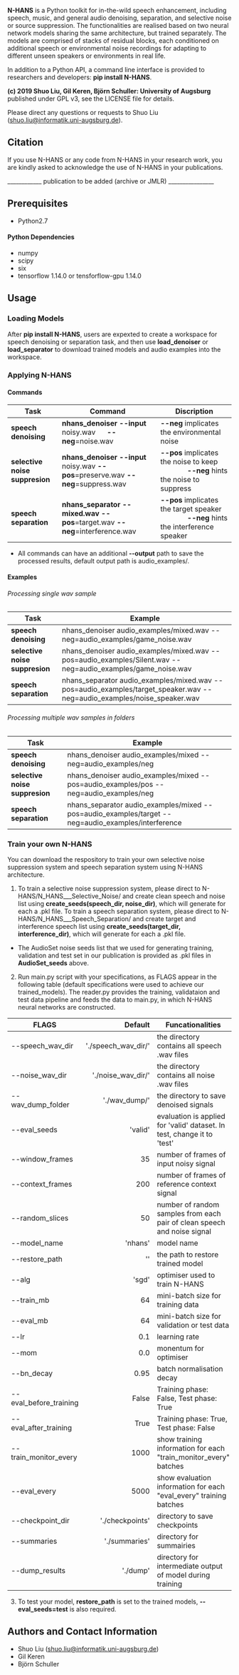 __N-HANS__ is a Python toolkit for in-the-wild speech enhancement, including speech, music, and general audio denoising, separation, and selective noise or source suppression. The functionalities are realised based on two neural network models sharing the same architecture, but trained separately. The models are comprised of stacks of residual blocks, each conditioned on additional speech or environmental noise recordings for adapting to different unseen speakers or environments in real life. 

In addition to a Python API, a command line interface is provided to researchers and developers:
                                    __pip install N-HANS__.

__(c) 2019 Shuo Liu, Gil Keren, Björn Schuller: University of Augsburg__ published under GPL v3, see the LICENSE file for details.

Please direct any questions or requests to Shuo Liu (shuo.liu@informatik.uni-augsburg.de).

## Citation
If you use N-HANS or any code from N-HANS in your research work, you are kindly asked to acknowledge the use of N-HANS in your publications.

____________ publication to be added (archive or JMLR) ________________


## Prerequisites
* Python2.7
#### Python Dependencies
* numpy
* scipy
* six
* tensorflow 1.14.0 or tensforflow-gpu 1.14.0

## Usage
### Loading Models
After __pip install N-HANS__, users are expexted to create a workspace for speech denoising or separation task, and then use __load_denoiser__ or __load_separator__ to download trained models and audio examples into the workspace.

### Applying N-HANS
#### Commands
| Task | Command | Discription |
|---|---|---|
|__speech denoising__| __nhans_denoiser__ __--input__ noisy.wav &nbsp;&nbsp;&nbsp;&nbsp; __--neg__=noise.wav | __--neg__ implicates the environmental noise |  
|__selective noise suppresion__| __nhans_denoiser__ __--input__ noisy.wav __--pos__=preserve.wav __--neg__=suppress.wav | __--pos__ implicates the noise to keep &nbsp;&nbsp;&nbsp;&nbsp;&nbsp;&nbsp;&nbsp;&nbsp;&nbsp;&nbsp;&nbsp;&nbsp;&nbsp; __--neg__ hints the noise to suppress |
|__speech separation__| __nhans_separator__ __--mixed.wav__ __--pos__=target.wav  __--neg__=interference.wav | __--pos__ implicates the target speaker &nbsp;&nbsp;&nbsp;&nbsp;&nbsp;&nbsp;&nbsp;&nbsp;&nbsp;&nbsp;&nbsp;&nbsp;&nbsp;  __--neg__ hints the interference speaker|
* All commands can have an additional __--output__ path to save the processed results, default output path is audio_examples/.

#### Examples
###### Processing single wav sample
| Task | Example |
|---|---|
|__speech denoising__| nhans_denoiser audio_examples/mixed.wav --neg=audio_examples/game_noise.wav| 
|__selective noise suppresion__| nhans_denoiser audio_examples/mixed.wav --pos=audio_examples/Silent.wav --neg=audio_examples/game_noise.wav |
|__speech separation__| nhans_separator audio_examples/mixed.wav --pos=audio_examples/target_speaker.wav --neg=audio_examples/noise_speaker.wav|

###### Processing multiple wav samples in folders
| Task | Example |
|---|---|
|__speech denoising__| nhans_denoiser audio_examples/mixed --neg=audio_examples/neg| 
|__selective noise suppresion__| nhans_denoiser audio_examples/mixed --pos=audio_examples/pos --neg=audio_examples/neg |
|__speech separation__| nhans_separator audio_examples/mixed --pos=audio_examples/target --neg=audio_examples/interference|

### Train your own N-HANS
You can download the respository to train your own selective noise suppression system and speech separation system using N-HANS architecture. 
1. To train a selective noise suppression system, please direct to N-HANS/N_HANS___Selective_Noise/ and create clean speech and noise list using __create_seeds(speech_dir, noise_dir)__, which will generate for each a .pkl file.
To train a speech separation system, please direct to N-HANS/N_HANS___Speech_Separation/ and create target and interference speech list using __create_seeds(target_dir, interference_dir)__, which will generate for each a .pkl file.

- The AudioSet noise seeds list that we used for generating training, validation and test set in our publication is provided as .pkl files in __AudioSet_seeds__ above.


2. Run main.py script with your specifications, as FLAGS appear in the following table (default specifications were used to achieve our trained_models). The reader.py provides the training, validataion and test data pipeline and feeds the data to main.py, in which N-HANS neural networks are constructed. 

| FLAGS | Default | Funcationalities |
|---|---:|---|
| --speech_wav_dir | './speech_wav_dir/' | the directory contains all speech .wav files|
| --noise_wav_dir | './noise_wav_dir/' | the directory contains all noise .wav files|
| --wav_dump_folder | './wav_dump/' | the directory to save denoised signals|
| --eval_seeds| 'valid' | evaluation is applied for 'valid' dataset. In test, change it to 'test' |
| --window_frames | 35 | number of frames of input noisy signal |
| --context_frames | 200 | number of frames of reference context signal |
| --random_slices | 50 | number of random samples from each pair of clean speech and noise signal |
| --model_name | 'nhans' | model name |
| --restore_path | '' | the path to restore trained model |
| --alg | 'sgd' | optimiser used to train N-HANS |
| --train_mb| 64 | mini-batch size for training data |
| --eval_mb| 64 | mini-batch size for validation or test data |
| --lr | 0.1 | learning rate |
| --mom | 0.0 | monentum for optimiser |
| --bn_decay| 0.95 | batch normalisation decay |
| --eval_before_training | False | Training phase: False, Test phase: True |
| --eval_after_training | True | Training phase: True, Test phase: False |
| --train_monitor_every | 1000 | show training information for each "train_monitor_every" batches |
| --eval_every | 5000 | show evaluation information for each "eval_every" training batches |
| --checkpoint_dir | './checkpoints' | directory to save checkpoints|
| --summaries | './summaries' | directory for summairies|
| --dump_results | './dump' | directory for intermediate output of model during training|

3. To test your model, __restore_path__ is set to the trained models, __--eval_seeds=test__ is also required.


## Authors and Contact Information
* Shuo Liu (shuo.liu@informatik.uni-augsburg.de)
* Gil Keren
* Björn Schuller
